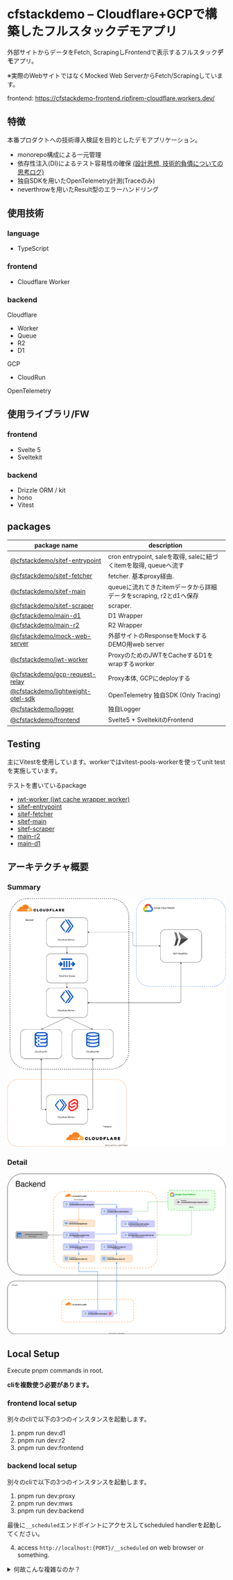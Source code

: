# cfstackdemo – Cloudflare+GCPで構築したフルスタックデモアプリ

外部サイトからデータをFetch, ScrapingしFrontendで表示するフルスタック**デモ**アプリ。

※実際のWebサイトではなくMocked Web ServerからFetch/Scrapingしています。

frontend: https://cfstackdemo-frontend.ripfirem-cloudflare.workers.dev/

## 特徴

本番プロダクトへの技術導入検証を目的としたデモアプリケーション。

- monorepo構成による一元管理
- 依存性注入(DI)によるテスト容易性の確保 [(設計思想, 技術的負債についての思考ログ)](https://github.com/sev3e3e/cfstackdemo/issues/1)
- 独自SDKを用いたOpenTelemetry計測(Traceのみ)
- neverthrowを用いたResult型のエラーハンドリング

## 使用技術

### language

- TypeScript

### frontend

- Cloudflare Worker

### backend

Cloudflare
- Worker
- Queue
- R2
- D1

GCP
- CloudRun

OpenTelemetry

## 使用ライブラリ/FW

### frontend

- Svelte 5
- Sveltekit

### backend

- Drizzle ORM / kit
- hono
- Vitest

## packages

| package name | description |
|--------------|-------------|
| [@cfstackdemo/sitef-entrypoint](backend/sitef/entrypoint) | cron entrypoint, saleを取得, saleに紐づくitemを取得, queueへ流す |
| [@cfstackdemo/sitef-fetcher](backend/sitef/fetcher) | fetcher. 基本proxy経由. |
| [@cfstackdemo/sitef-main](backend/sitef/main) | queueに流れてきたitemデータから詳細データをscraping, r2とd1へ保存 |
| [@cfstackdemo/sitef-scraper](backend/sitef/scraper) | scraper. |
| [@cfstackdemo/main-d1](backend/main-d1) | D1 Wrapper |
| [@cfstackdemo/main-r2](backend/main-r2) | R2 Wrapper |
| [@cfstackdemo/mock-web-server](backend/mock-web-server) | 外部サイトのResponseをMockするDEMO用web server |
| [@cfstackdemo/jwt-worker](backend/proxy-relay/gcp/cf-jwt-worker) | ProxyのためのJWTをCacheするD1をwrapするworker |
| [@cfstackdemo/gcp-request-relay](backend/proxy-relay/gcp/function) | Proxy本体, GCPにdeployする |
| [@cfstackdemo/lightweight-otel-sdk](lightweight-otel-sdk) | OpenTelemetry 独自SDK (Only Tracing) |
| [@cfstackdemo/logger](logger) | 独自Logger |
| [@cfstackdemo/frontend](frontend) | Svelte5 + SveltekitのFrontend |



## Testing

主にVitestを使用しています。workerではvitest-pools-workerを使ってunit testを実施しています。

テストを書いているpackage

- [jwt-worker (jwt cache wrapper worker)](backend/proxy-relay/gcp/cf-jwt-worker/test)
- [sitef-entrypoint](backend/sitef/entrypoint/test)
- [sitef-fetcher](backend/sitef/fetcher/test)
- [sitef-main](backend/sitef/main/test)
- [sitef-scraper](backend/sitef/scraper/test)
- [main-r2](backend/main-r2/test)
- [main-d1](backend/main-d1/test)

## アーキテクチャ概要

### Summary
![Summary](./docs/arch.svg)

### Detail
![Detail](./docs/arch_detail.svg)

## Local Setup

Execute pnpm commands in root.

**cliを複数使う必要があります。**

### frontend local setup

別々のcliで以下の3つのインスタンスを起動します。

1. pnpm run dev:d1
2. pnpm run dev:r2
3. pnpm run dev:frontend

### backend local setup

別々のcliで以下の3つのインスタンスを起動します。

1. pnpm run dev:proxy
2. pnpm run dev:mws
3. pnpm run dev:backend

最後に`__scheduled`エンドポイントにアクセスしてscheduled handlerを起動してください。

4. access `http://localhost:{PORT}/__scheduled` on web browser or something.


<details>
    <summary>何故こんな複雑なのか？</summary>

    frontendではsveltekit - backend(r2,d1)間のlocal通信が同じcli上で動いているとうまくいかないため。
    configオプション, npm-run-all2等の並列実行, いずれも。

    ---

    backendではworkerはある程度まとめているが、mock-web-serverのみ別にしている。これはmulti configを指定するとprimary worker以外serverがlistenしないため。
    gcpのproxyはwranglerではないため別枠起動。並列実行よりも安定を取った。
</details>